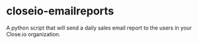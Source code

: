 # closeio-emailreports
A python script that will send a daily sales email report to the users in your Close.io organization.
